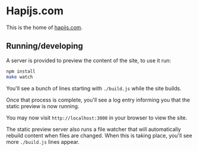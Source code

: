 # Hapijs.com

This is the home of [hapijs.com](hapijs.com). 

## Running/developing

A server is provided to preview the content of the site, to use it run:

```bash
npm install
make watch
```

You'll see a bunch of lines starting with `./build.js` while the site builds.

Once that process is complete, you'll see a log entry informing you that the static preview is now running.

You may now visit `http://localhost:3000` in your browser to view the site.

The static preview server also runs a file watcher that will automatically rebuild content when files are changed. When this is taking place, you'll see more `./build.js` lines appear.
